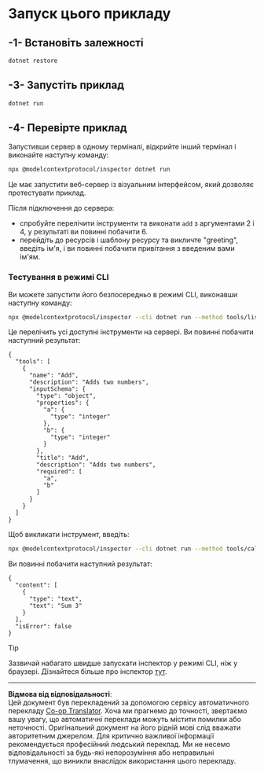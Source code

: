 <!--
CO_OP_TRANSLATOR_METADATA:
{
  "original_hash": "92af35e8c34923031f3d228dffad9ebb",
  "translation_date": "2025-09-03T16:21:33+00:00",
  "source_file": "03-GettingStarted/01-first-server/solution/dotnet/README.md",
  "language_code": "uk"
}
-->
# Запуск цього прикладу

## -1- Встановіть залежності

```bash
dotnet restore
```

## -3- Запустіть приклад

```bash
dotnet run
```

## -4- Перевірте приклад

Запустивши сервер в одному терміналі, відкрийте інший термінал і виконайте наступну команду:

```bash
npx @modelcontextprotocol/inspector dotnet run
```

Це має запустити веб-сервер із візуальним інтерфейсом, який дозволяє протестувати приклад.

Після підключення до сервера:

- спробуйте перелічити інструменти та виконати `add` з аргументами 2 і 4, у результаті ви повинні побачити 6.
- перейдіть до ресурсів і шаблону ресурсу та викличте "greeting", введіть ім'я, і ви повинні побачити привітання з введеним вами ім'ям.

### Тестування в режимі CLI

Ви можете запустити його безпосередньо в режимі CLI, виконавши наступну команду:

```bash
npx @modelcontextprotocol/inspector --cli dotnet run --method tools/list
```

Це перелічить усі доступні інструменти на сервері. Ви повинні побачити наступний результат:

```text
{
  "tools": [
    {
      "name": "Add",
      "description": "Adds two numbers",
      "inputSchema": {
        "type": "object",
        "properties": {
          "a": {
            "type": "integer"
          },
          "b": {
            "type": "integer"
          }
        },
        "title": "Add",
        "description": "Adds two numbers",
        "required": [
          "a",
          "b"
        ]
      }
    }
  ]
}
```

Щоб викликати інструмент, введіть:

```bash
npx @modelcontextprotocol/inspector --cli dotnet run --method tools/call --tool-name Add --tool-arg a=1 --tool-arg b=2
```

Ви повинні побачити наступний результат:

```text
{
  "content": [
    {
      "type": "text",
      "text": "Sum 3"
    }
  ],
  "isError": false
}
```

> [!TIP]
> Зазвичай набагато швидше запускати інспектор у режимі CLI, ніж у браузері.
> Дізнайтеся більше про інспектор [тут](https://github.com/modelcontextprotocol/inspector).

---

**Відмова від відповідальності**:  
Цей документ був перекладений за допомогою сервісу автоматичного перекладу [Co-op Translator](https://github.com/Azure/co-op-translator). Хоча ми прагнемо до точності, звертаємо вашу увагу, що автоматичні переклади можуть містити помилки або неточності. Оригінальний документ на його рідній мові слід вважати авторитетним джерелом. Для критично важливої інформації рекомендується професійний людський переклад. Ми не несемо відповідальності за будь-які непорозуміння або неправильні тлумачення, що виникли внаслідок використання цього перекладу.